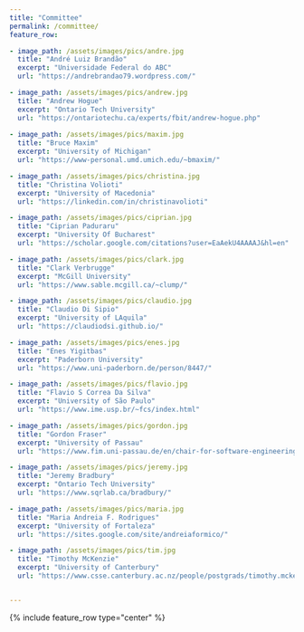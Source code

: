 ```yaml
---
title: "Committee"
permalink: /committee/
feature_row:

- image_path: /assets/images/pics/andre.jpg
  title: "André Luiz Brandão"
  excerpt: "Universidade Federal do ABC"
  url: "https://andrebrandao79.wordpress.com/"

- image_path: /assets/images/pics/andrew.jpg
  title: "Andrew Hogue"
  excerpt: "Ontario Tech University"
  url: "https://ontariotechu.ca/experts/fbit/andrew-hogue.php"
  
- image_path: /assets/images/pics/maxim.jpg
  title: "Bruce Maxim"
  excerpt: "University of Michigan"
  url: "https://www-personal.umd.umich.edu/~bmaxim/"

- image_path: /assets/images/pics/christina.jpg
  title: "Christina Volioti"
  excerpt: "University of Macedonia"
  url: "https://linkedin.com/in/christinavolioti"

- image_path: /assets/images/pics/ciprian.jpg
  title: "Ciprian Paduraru"
  excerpt: "University Of Bucharest"
  url: "https://scholar.google.com/citations?user=EaAekU4AAAAJ&hl=en"

- image_path: /assets/images/pics/clark.jpg
  title: "Clark Verbrugge"
  excerpt: "McGill University"
  url: "https://www.sable.mcgill.ca/~clump/"

- image_path: /assets/images/pics/claudio.jpg
  title: "Claudio Di Sipio"
  excerpt: "University of LAquila"
  url: "https://claudiodsi.github.io/"

- image_path: /assets/images/pics/enes.jpg
  title: "Enes Yigitbas"
  excerpt: "Paderborn University"
  url: "https://www.uni-paderborn.de/person/8447/"

- image_path: /assets/images/pics/flavio.jpg
  title: "Flavio S Correa Da Silva"
  excerpt: "University of São Paulo"
  url: "https://www.ime.usp.br/~fcs/index.html"

- image_path: /assets/images/pics/gordon.jpg
  title: "Gordon Fraser"
  excerpt: "University of Passau"
  url: "https://www.fim.uni-passau.de/en/chair-for-software-engineering-ii/"

- image_path: /assets/images/pics/jeremy.jpg
  title: "Jeremy Bradbury"
  excerpt: "Ontario Tech University"
  url: "https://www.sqrlab.ca/bradbury/"

- image_path: /assets/images/pics/maria.jpg
  title: "Maria Andreia F. Rodrigues"
  excerpt: "University of Fortaleza"
  url: "https://sites.google.com/site/andreiaformico/"

- image_path: /assets/images/pics/tim.jpg
  title: "Timothy McKenzie"
  excerpt: "University of Canterbury"
  url: "https://www.csse.canterbury.ac.nz/people/postgrads/timothy.mckenzie"


---
```


{% include feature_row  type="center" %}

